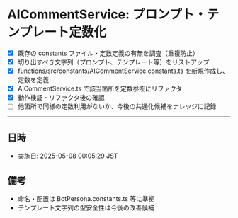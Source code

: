 # AICommentService: プロンプト・テンプレート定数化

- [x] 既存の constants ファイル・定数定義の有無を調査（重複防止）
- [x] 切り出すべき文字列（プロンプト、テンプレート等）をリストアップ
- [x] functions/src/constants/AICommentService.constants.ts を新規作成し、定数を定義
- [x] AICommentService.ts で該当箇所を定数参照にリファクタ
- [x] 動作検証・リファクタ後の確認
- [ ] 他箇所で同様の定数利用がないか、今後の共通化候補をナレッジに記録

---

## 日時

- 実施日: 2025-05-08 00:05:29 JST

## 備考

- 命名・配置は BotPersona.constants.ts 等に準拠
- テンプレート文字列の型安全性は今後の改善候補
